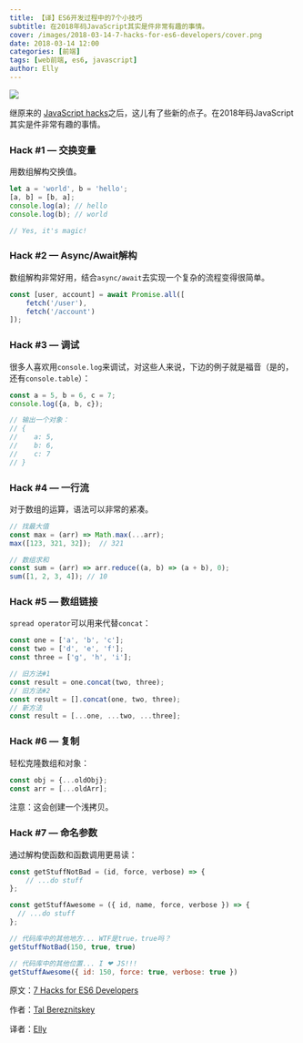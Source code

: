 ```yaml
---
title: 【译】ES6开发过程中的7个小技巧
subtitle: 在2018年码JavaScript其实是件非常有趣的事情。
cover: /images/2018-03-14-7-hacks-for-es6-developers/cover.png
date: 2018-03-14 12:00
categories: [前端]
tags: [web前端, es6, javascript]
author: Elly
---
```


![](https://cdn-images-1.medium.com/max/800/1*xmqGcZXL4t7mJoG1SBvErA.jpeg)

继原来的 [JavaScript hacks](https://hackernoon.com/javascript-hacks-for-hipsters-624d50c76e8e)之后，这儿有了些新的点子。在2018年码JavaScript其实是件非常有趣的事情。

<!-- more -->

### Hack #1 — 交换变量

用数组解构交换值。

```js
let a = 'world', b = 'hello';
[a, b] = [b, a];
console.log(a); // hello
console.log(b); // world

// Yes, it's magic!
```

### Hack #2 — Async/Await解构

数组解构非常好用，结合`async/await`去实现一个复杂的流程变得很简单。

```js
const [user, account] = await Promise.all([
    fetch('/user'),
    fetch('/account')
]);
```

### Hack #3 — 调试

很多人喜欢用`console.log`来调试，对这些人来说，下边的例子就是福音（是的，还有`console.table`）：

```js
const a = 5, b = 6, c = 7;
console.log({a, b, c});

// 输出一个对象：
// {
//    a: 5,
//    b: 6,
//    c: 7
// }
```

### Hack #4 — 一行流

对于数组的运算，语法可以非常的紧凑。

```js
// 找最大值
const max = (arr) => Math.max(...arr);
max([123, 321, 32]);  // 321

// 数组求和
const sum = (arr) => arr.reduce((a, b) => (a + b), 0);
sum([1, 2, 3, 4]); // 10
```

### Hack #5 — 数组链接

`spread operator`可以用来代替`concat`：

```js
const one = ['a', 'b', 'c'];
const two = ['d', 'e', 'f'];
const three = ['g', 'h', 'i'];

// 旧方法#1
const result = one.concat(two, three);
// 旧方法#2
const result = [].concat(one, two, three);
// 新方法
const result = [...one, ...two, ...three];
```

### Hack #6 — 复制

轻松克隆数组和对象：

```js
const obj = {...oldObj};
const arr = [...oldArr];
```

注意：这会创建一个浅拷贝。

### Hack #7 — 命名参数

通过解构使函数和函数调用更易读：

```js
const getStuffNotBad = (id, force, verbose) => {
    // ...do stuff
};

const getStuffAwesome = ({ id, name, force, verbose }) => {
  // ...do stuff
};

// 代码库中的其他地方... WTF是true，true吗？
getStuffNotBad(150, true, true)

// 代码库中的其他位置... I ❤ JS!!!
getStuffAwesome({ id: 150, force: true, verbose: true })
```

原文：[7 Hacks for ES6 Developers](https://medium.com/dailyjs/7-hacks-for-es6-developers-4e24ff425d0b)

作者：[Tal Bereznitskey](https://medium.com/@ketacode)

译者：[Elly](https://futu.im/author/Elly/)
